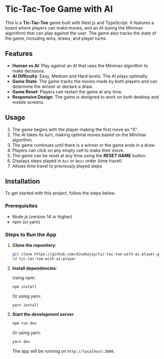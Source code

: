 # Tic-Tac-Toe Game with AI

This is a **Tic-Tac-Toe** game built with Next.js and TypeScript. It features a board where players can make moves, and an AI (using the Minimax algorithm) that can play against the user. The game also tracks the state of the game, including wins, draws, and player turns.

## Features

- **Human vs AI**: Play against an AI that uses the Minimax algorithm to make decisions.
- **AI Difficulty**: Easy, Medium and Hard levels. The AI plays optimally.
- **Game State**: The game tracks the moves made by both players and can determine the winner or declare a draw.
- **Game Reset**: Players can restart the game at any time.
- **Responsive Design**: The game is designed to work on both desktop and mobile screens.

## Usage

1. The game begins with the player making the first move as "X".
2. The AI takes its turn, making optimal moves based on the Minimax algorithm.
3. The game continues until there is a winner or the game ends in a draw.
4. Players can click on any empty cell to make their move.
5. The game can be reset at any time using the **RESET GAME** button.
6. Displays steps played in `Asc` or `Desc` order (time travel)
7. Allows time travel to previously played steps

## Installation

To get started with this project, follow the steps below.

### Prerequisites

- Node.js (version 14 or higher)
- npm (or yarn)

### Steps to Run the App

1. **Clone the repository**:

   ```bash
   git clone https://github.com/dinakajoy/tic-tac-toe-with-ai-player.git
   cd tic-tac-toe-with-ai-player
   ```

2. **Install dependencies**:

   Using npm:

   ```bash
   npm install
   ```

   Or using yarn:

   ```bash
   yarn install
   ```

3. **Start the development server**:

   ```bash
   npm run dev
   ```

   Or using yarn:

   ```bash
   yarn dev
   ```

   The app will be running on `http://localhost:3000`.
